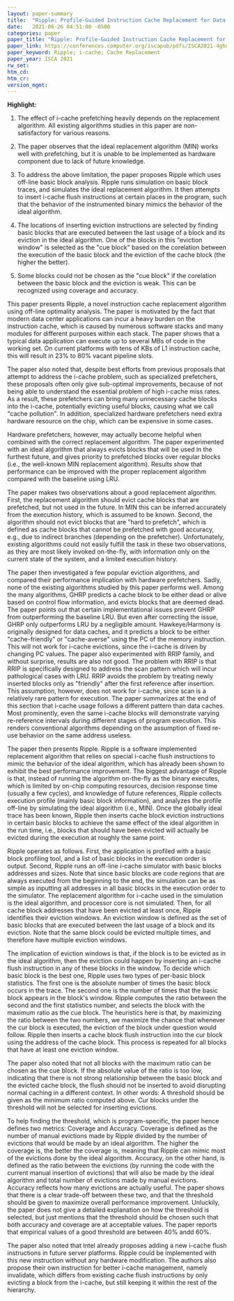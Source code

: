 ```yaml
---
layout: paper-summary
title:  "Ripple: Profile-Guided Instruction Cache Replacement for Data Center Applications"
date:   2021-06-26 04:51:00 -0500
categories: paper
paper_title: "Ripple: Profile-Guided Instruction Cache Replacement for Data Center Applications"
paper_link: https://conferences.computer.org/iscapub/pdfs/ISCA2021-4ghucdBnCWYB7ES2Pe4YdT/333300a734/333300a734.pdf
paper_keyword: Ripple; i-cache; Cache Replacement
paper_year: ISCA 2021
rw_set:
htm_cd:
htm_cr:
version_mgmt:
---
```


**Highlight:**

1. The effect of i-cache prefetching heavily depends on the replacement algorithm. All existing algorithms studies
   in this paper are non-satisfactory for various reasons.

2. The paper observes that the ideal replacement algorithm (MIN) works well with prefetching, but it is unable to
   be implemented as hardware component due to lack of future knowledge.

3. To address the above limitation, the paper proposes Ripple which uses off-line basic block analysis.
   Ripple runs simulation on basic block traces, and simulates the ideal replacement algorithm.
   It then attempts to insert i-cache flush instructions at certain places in the program, such that the 
   behavior of the instrumented binary mimics the behavior of the ideal algorithm.

4. The locations of inserting eviction instructions are selected by finding basic blocks that are 
   executed between the last usage of a block and its eviction in the ideal algorithm.
   One of the blocks in this "eviction window" is selected as the "cue block" based on the corelation between 
   the execution of the 
   basic block and the eviction of the cache block (the higher the better).

5. Some blocks could not be chosen as the "cue block" if the corelation between the basic block and the eviction
   is weak. This can be recognized using coverage and accuracy.

This paper presents Ripple, a novel instruction cache replacement algorithm using off-line optimality analysis.
The paper is motivated by the fact that modern data center applications can incur a heavy burden on the instruction
cache, which is caused by numerous software stacks and many modules for different purposes within each stack.
The paper shows that a typical data application can execute up to several MBs of code in the working set.
On current platforms with tens of KBs of L1 instruction cache, this will result in 23% to 80% vacant pipeline slots.

The paper also noted that, despite best efforts from previous proposals that attempt to address the i-cache problem,
such as specialized prefetchers, these proposals often only give sub-optimal improvements, because of not being
able to understand the essential problem of high i-cache miss rates.
As a result, these prefetchers can bring many unnecessary cache blocks into the i-cache, potentially evicting
useful blocks, causing what we call "cache pollution". 
In addition, specialized hardware prefetchers need extra hardware resource on the chip, which can be expensive 
in some cases.

Hardware prefetchers, however, may actually become helpful when combined with the correct replacement algorithm.
The paper experimented with an ideal algorithm that always evicts blocks that will be used in the furthest future,
and gives priority to prefetched blocks over regular blocks (i.e., the well-known MIN replacement algorithm). 
Results show that performance can be improved with the proper replacement algorithm compared with the baseline
using LRU.

The paper makes two observations about a good replacement algorithm. 
First, the replacement algorithm should evict cache blocks that are prefetched, but not used in the future. In
MIN this can be inferred accurately from the execution history, which is assumed to be known.
Second, the algorithm should not evict blocks that are "hard to prefetch", which is defined as cache blocks
that cannot be prefetched with good accuracy, e.g., due to indirect branches (depending on the prefetcher).
Unfortunately, existing algorithms could not easily fulfill the task in these two observations, as they are 
most likely invoked on-the-fly, with information only on the current state of the system, and a limited execution 
history.

The paper then investigated a few popular eviction algorithms, and compared their performance implication with hardware 
prefetchers. Sadly, none of the existing algorithms studied by this paper performs well.
Among the many algorithms, GHRP predicts a cache block to be either dead or alive based on control flow information,
and evicts blocks that are deemed dead. The paper points out that certain implementational issues prevent GHRP
from outperforming the baseline LRU. But even after correcting the issue, GHRP only outperforms LRU by a negligible 
amount.
Hawkeye/Harmony is originally designed for data caches, and it predicts a block to be either "cache-friendly" or
"cache-averse" using the PC of the memory instruction. This will not work for i-cache evictions, since the 
i-cache is driven by changing PC values.
The paper also experimented with RRIP family, and without surprise, results are also not good. The problem with 
RRIP is that RRIP is specifically designed to address the scan pattern which will incur pathological cases with LRU.
RRIP avoids the problem by treating newly inserted blocks only as "friendly" after the first reference after insertion.
This assumption, however, does not work for i-cache, since scan is a relatively rare pattern for execution.
The paper summarizes at the end of this section that i-cache usage follows a different pattern than data caches.
Most prominently, even the same i-cache blocks will demonstrate varying re-reference intervals during different
stages of program execution. This renders conventional algorithms depending on the assumption of fixed re-use 
behavior on the same address useless.

The paper then presents Ripple. Ripple is a software implemented replacement algorithm that relies on special
i-cache flush instructions to mimic the behavior of the ideal algorithm, which has already been shown to exhibit
the best performance improvement.
The biggest advantage of Ripple is that, instead of running the algorithm on-the-fly as the binary executes,
which is limited by on-chip computing resources, decision response time (usually a few cycles), and knowledge of 
future references, Ripple collects execution profile (mainly basic block information), and analyzes the profile
off-line by simulating the ideal algorithm (i.e., MIN).
Once the globally ideal trace has been known, Ripple then inserts cache block eviction instructions in certain basic 
blocks to achieve the same effect of the ideal algorithm in the run time, i.e., blocks that should have been evicted
will actually be evicted during the execution at roughly the same point.

Ripple operates as follows. First, the application is profiled with a basic block profiling tool, and a list of 
basic blocks in the execution order is output. 
Second, Ripple runs an off-line i-cache simulator with basic blocks addresses and sizes. Note that since basic blocks
are code regions that are always executed from the beginning to the end, the simulation can be as simple as inputting
all addresses in all basic blocks in the execution order to the simulator. 
The replacement algorithm for i-cache used in the simulation is the ideal algorithm, and processor core is not 
simulated.
Then, for all cache block addresses that have been evicted at least once, Ripple identifies their eviction windows.
An eviction window is defined as the set of basic blocks that are executed between the last usage of a block and its 
eviction. Note that the same block could be evicted multiple times, and therefore have multiple eviction windows.

The implication of eviction windows is that, if the block is to be evicted as in the ideal algorithm, then the 
eviction could happen by inserting an i-cache flush instruction in any of these blocks in the window. 
To decide which basic block is the best one, Ripple uses two types of per-basic block statistics.
The first one is the absolute number of times the basic block occurs in the trace.
The second one is the number of times that the basic block appears in the block's window.
Ripple computes the ratio between the second and the first statistics number, and selects the block with the maximum
ratio as the cue block.
The heuristics here is that, by maximizing the ratio between the two numbers, we maximize the chance that whenever the
cur block is executed, the eviction of the block under question would follow. 
Ripple then inserts a cache block flush instruction into the cur block using the address of the cache block.
This process is repeated for all blocks that have at least one eviction window.

The paper also noted that not all blocks with the maximum ratio can be chosen as the cue block.
If the absolute value of the ratio is too low, indicating that there is not strong relationship between the basic block
and the evicted cache block, the flush should not be inserted to avoid disrupting normal caching in a different context.
In other words: A threshold should be given as the minimum ratio computed above. Cur blocks under the threshold
will not be selected for inserting evictions.

To help finding the threshold, which is program-specific, the paper hence defines two metrics: Coverage and Accuracy.
Coverage is defined as the number of manual evictions made by Ripple divided by the number of evictions that would be
made by an ideal algorithm. The higher the coverage is, the better the coverage is, meaning that Ripple can 
mimic most of the evictions done by the ideal algorithm.
Accuracy, on the other hand, is defined as the ratio between the evictions (by running the code with the current
manual insertion of evictions) that will also be made by the ideal algorithm and total number of evictions made by
manual evictions. Accuracy reflects how many evictions are actually useful.
The paper shows that there is a clear trade-off between these two, and that the threshold should be given to maximize
overall performance improvement.
Unluckily, the paper does not give a detailed explanation on how the threshold is selected, but just mentions that the
threshold should be chosen such that both accuracy and coverage are at acceptable values.
The paper reports that empirical values of a good threshold are between 40% andd 60%.

The paper also noted that Intel already proposes adding a new i-cache flush instructions in future server platforms.
Ripple could be implemented with this new instruction without any hardware modification.
The authors also propose their own instruction for better i-cache management, namely invalidate, which differs from
existing cache flush instructions by only evicting a block from the i-cache, but still keeping it within the rest 
of the hierarchy.
